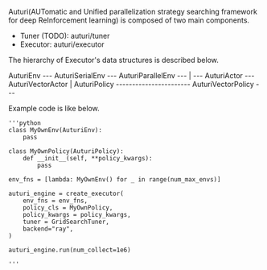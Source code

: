 Auturi(AUTomatic and Unified parallelization strategy searching framework for deep ReInforcement learning) is composed of two main components.

- Tuner (TODO): auturi/tuner
- Executor: auturi/executor

The hierarchy of Executor's data structures is described below.

AuturiEnv    --- AuturiSerialEnv --- AuturiParallelEnv  --- 
                                                         |
                                                         --- AuturiActor --- AuturiVectorActor 
                                                         |
AuturiPolicy ----------------------- AuturiVectorPolicy ---



Example code is like below.
    
    '''python
    class MyOwnEnv(AuturiEnv):
        pass
        
    class MyOwnPolicy(AuturiPolicy):
        def __init__(self, **policy_kwargs):
            pass

    env_fns = [lambda: MyOwnEnv() for _ in range(num_max_envs)]

    auturi_engine = create_executor(
        env_fns = env_fns, 
        policy_cls = MyOwnPolicy, 
        policy_kwargs = policy_kwargs, 
        tuner = GridSearchTuner,
        backend="ray",
    )
    
    auturi_engine.run(num_collect=1e6)

    '''